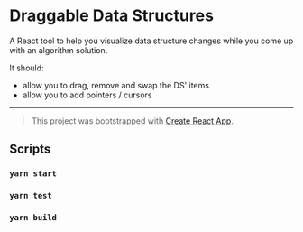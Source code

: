 # Draggable Data Structures
A React tool to help you visualize data structure changes while you come up with an algorithm solution.

It should:
- allow you to drag, remove and swap the DS' items
- allow you to add pointers / cursors

___
  
 > This project was bootstrapped with [Create React App](https://github.com/facebook/create-react-app).

## Scripts

### `yarn start`

### `yarn test`

### `yarn build`

